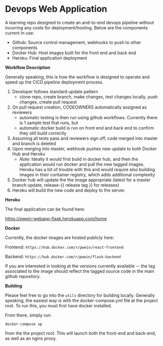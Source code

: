 # Devops Web Application
A learning repo designed to create an and-to-end devops pipeline without incurring any costs for deployment/hosting. Below are the components current in use:

- Github: Source control management, webhooks to push to other components
- Docker Hub: Host images built for the front end and back end
- Heroku: Final application deployment

**Workflow Description**

Generally speaking, this is how the workflow is designed to operate and speed up the CICD pipeline deployment process.

1. Developer follows standard update pattern
    - clone repo, create branch, make changes, test changes locally, push changes, create pull request
2. On pull request creation, CODEOWNERS automatically assigned as reviewers
    -  automatic testing is then run using github workflows. Currently there is 1 sample test that runs, but 
    -  automatic docker build is run on front end and back end to confirm they still build correctly
3. Assuming all tests pass and reviewers sign off, code merged into master and branch is deleted
4. Upon merging into master, webhook pushes new update to both Docker Hub and Heroku
    - *Note*: Ideally it would first build in docker hub, and then the application would run docker and pull the new tagged images. Heroku has a bit of trouble with this and would require also building images in their container registry, which adds additional complexity
5. Docker hub will update the the image appropriate (latest for a master branch update, release-{{ release tag }} for releases)
6. Heroku will build the new code and deploy to the server.


**Heroku**

The final application can be found here:

https://pwein-webapp-flask.herokuapp.com/home


**Docker**

Currently, the docker images are hosted publicly here:

Frontend:
`https://hub.docker.com/r/pwein/react-frontend`

Backend:
`https://hub.docker.com/r/pwein/flask-backend`

If you are interested in looking at the versions currently available -- the tag associated to the image should reflect the tagged source code in the main github repository. 

**Building**

Please feel free to go into the `utils` directory for building locally. Generally speaking, the easiest way is with the docker-compose.yml file at the project root. To run this, you must first have docker installed. 

From there, simply run:

`docker-compose up` 

from the the project root. This will launch both the front-end and back-end, as well as an nginx proxy.
